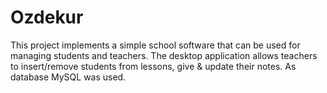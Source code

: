 # Ozdekur

This project implements a simple school software that can be used for managing students and teachers. The desktop application allows teachers to insert/remove students from lessons,
give & update their notes. As database MySQL was used.
